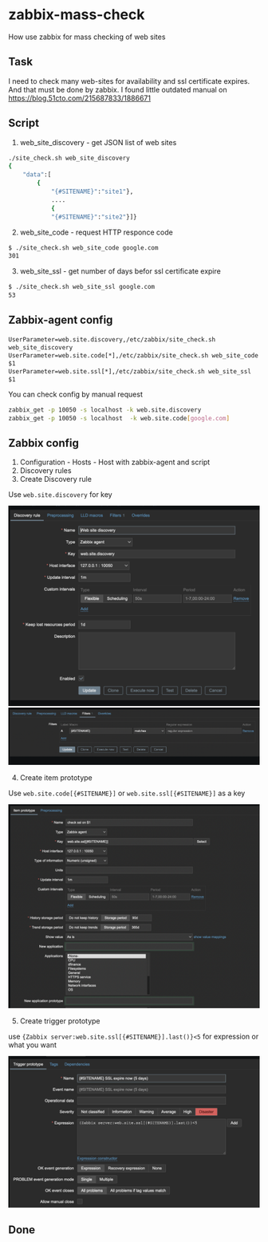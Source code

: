 # zabbix-mass-check
How use zabbix for mass checking of web sites

## Task

I need to check many web-sites for availability and ssl certificate expires. And that must be done by zabbix. I found little outdated manual on https://blog.51cto.com/215687833/1886671 

## Script

1. web_site_discovery - get JSON list of web sites
```bash
./site_check.sh web_site_discovery
{
	"data":[
		{ 
			"{#SITENAME}":"site1"},
			....
			{ 
			"{#SITENAME}":"site2"}]}

```
2. web_site_code - request HTTP responce code
```bash
$ ./site_check.sh web_site_code google.com
301
```
3. web_site_ssl - get number of days befor ssl certificate expire
```bash
$ ./site_check.sh web_site_ssl google.com
53
```

## Zabbix-agent config

```
UserParameter=web.site.discovery,/etc/zabbix/site_check.sh web_site_discovery
UserParameter=web.site.code[*],/etc/zabbix/site_check.sh web_site_code $1
UserParameter=web.site.ssl[*],/etc/zabbix/site_check.sh web_site_ssl $1
```

You can check config by manual request

```bash
zabbix_get -p 10050 -s localhost -k web.site.discovery
zabbix_get -p 10050 -s localhost  -k web.site.code[google.com]
```

## Zabbix config

1. Configuration - Hosts - Host with zabbix-agent and script
2. Discovery rules
3. Create Discovery rule

Use `web.site.discovery` for key

![discovery](1.png)
![filter](2.png)

4. Create item prototype

Use `web.site.code[{#SITENAME}]` or `web.site.ssl[{#SITENAME}]` as a key

![item](3.png)

5. Create trigger prototype

use `{Zabbix server:web.site.ssl[{#SITENAME}].last()}<5` for expression or what you want

![trigger](4.png)


## Done



